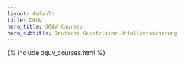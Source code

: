 ```yaml
---
layout: default
title: DGUV
hero_title: DGUV Courses
hero_subtitle: Deutsche Gesetzliche Unfallversicherung
---
```

{% include dguv_courses.html %}

